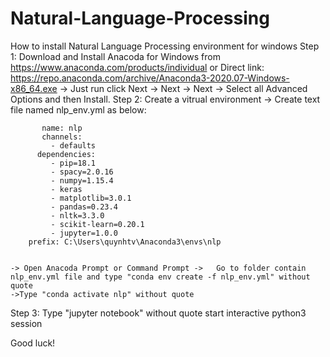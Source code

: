 # Natural-Language-Processing
How to install Natural Language Processing environment for windows
Step 1: Download and Install Anacoda for Windows from https://www.anaconda.com/products/individual or Direct link: https://repo.anaconda.com/archive/Anaconda3-2020.07-Windows-x86_64.exe
    -> Just run click Next -> Next -> Next -> Select all Advanced Options and then Install.
Step 2:  Create a vitrual environment
    -> Create text file named nlp_env.yml as below:
    
           name: nlp
           channels:
             - defaults
          dependencies:
             - pip=18.1
             - spacy=2.0.16
             - numpy=1.15.4
             - keras
             - matplotlib=3.0.1
             - pandas=0.23.4
             - nltk=3.3.0
             - scikit-learn=0.20.1
             - jupyter=1.0.0
        prefix: C:\Users\quynhtv\Anaconda3\envs\nlp
        
        
    -> Open Anacoda Prompt or Command Prompt ->   Go to folder contain nlp_env.yml file and type "conda env create -f nlp_env.yml" without quote 
    ->Type "conda activate nlp" without quote 
 Step 3:  Type "jupyter notebook" without quote start interactive python3 session
 
 Good luck!

